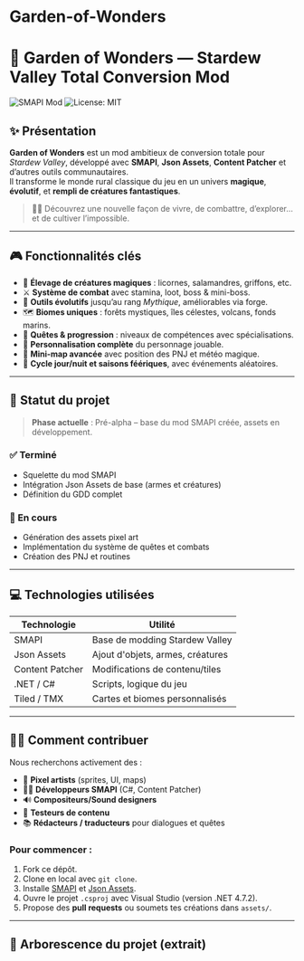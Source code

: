 # Garden-of-Wonders
# 🌿 Garden of Wonders — Stardew Valley Total Conversion Mod

![SMAPI Mod](https://img.shields.io/badge/SMAPI-Required-blueviolet) ![License: MIT](https://img.shields.io/badge/License-MIT-green)

## ✨ Présentation

**Garden of Wonders** est un mod ambitieux de conversion totale pour *Stardew Valley*, développé avec **SMAPI**, **Json Assets**, **Content Patcher** et d’autres outils communautaires.  
Il transforme le monde rural classique du jeu en un univers **magique**, **évolutif**, et **rempli de créatures fantastiques**.

> 🧙‍♂️ Découvrez une nouvelle façon de vivre, de combattre, d’explorer… et de cultiver l’impossible.

---

## 🎮 Fonctionnalités clés

- 🐉 **Élevage de créatures magiques** : licornes, salamandres, griffons, etc.
- ⚔️ **Système de combat** avec stamina, loot, boss & mini-boss.
- 🔨 **Outils évolutifs** jusqu’au rang *Mythique*, améliorables via forge.
- 🗺️ **Biomes uniques** : forêts mystiques, îles célestes, volcans, fonds marins.
- 🧭 **Quêtes & progression** : niveaux de compétences avec spécialisations.
- 👤 **Personnalisation complète** du personnage jouable.
- 📍 **Mini-map avancée** avec position des PNJ et météo magique.
- 📆 **Cycle jour/nuit et saisons féériques**, avec événements aléatoires.

---

## 🧪 Statut du projet

> **Phase actuelle** : Pré-alpha – base du mod SMAPI créée, assets en développement.

### ✅ Terminé
- Squelette du mod SMAPI
- Intégration Json Assets de base (armes et créatures)
- Définition du GDD complet

### 🚧 En cours
- Génération des assets pixel art
- Implémentation du système de quêtes et combats
- Création des PNJ et routines

---

## 💻 Technologies utilisées

| Technologie         | Utilité                         |
|---------------------|----------------------------------|
| SMAPI               | Base de modding Stardew Valley   |
| Json Assets         | Ajout d'objets, armes, créatures |
| Content Patcher     | Modifications de contenu/tiles   |
| .NET / C#           | Scripts, logique du jeu          |
| Tiled / TMX         | Cartes et biomes personnalisés   |

---

## 🧙‍♂️ Comment contribuer

Nous recherchons activement des :

- 🎨 **Pixel artists** (sprites, UI, maps)
- 👨‍💻 **Développeurs SMAPI** (C#, Content Patcher)
- 🔊 **Compositeurs/Sound designers**
- 🧪 **Testeurs de contenu**
- 📚 **Rédacteurs / traducteurs** pour dialogues et quêtes

### Pour commencer :
1. Fork ce dépôt.
2. Clone en local avec `git clone`.
3. Installe [SMAPI](https://smapi.io/) et [Json Assets](https://www.nexusmods.com/stardewvalley/mods/1720).
4. Ouvre le projet `.csproj` avec Visual Studio (version .NET 4.7.2).
5. Propose des **pull requests** ou soumets tes créations dans `assets/`.

---

## 📁 Arborescence du projet (extrait)
